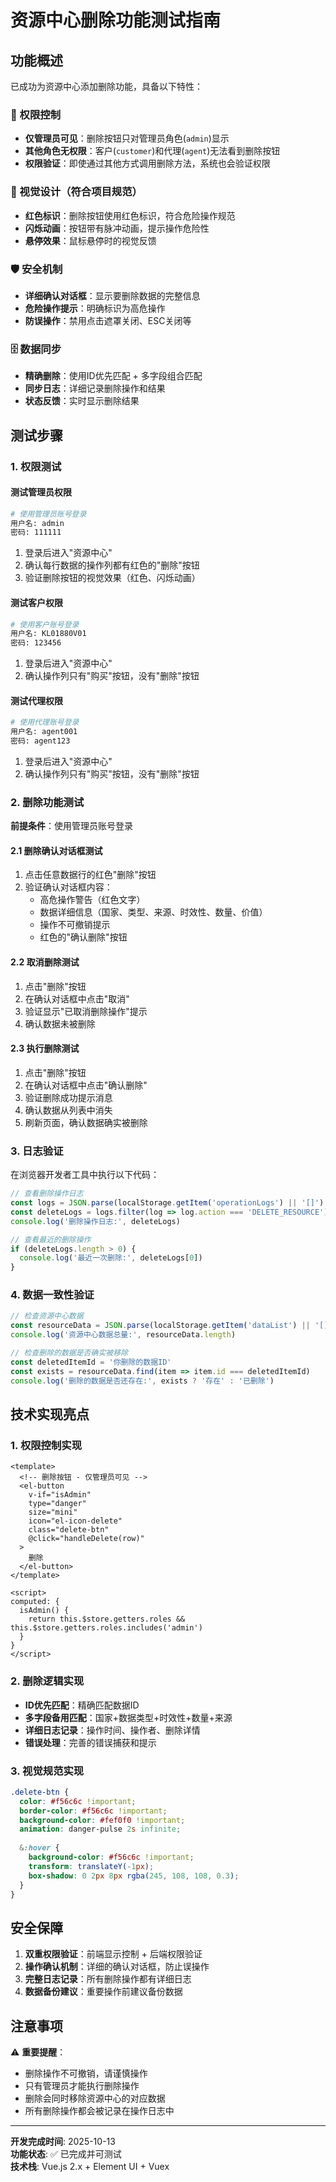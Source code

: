 # 资源中心删除功能测试指南

## 功能概述

已成功为资源中心添加删除功能，具备以下特性：

### 🔐 权限控制
- **仅管理员可见**：删除按钮只对管理员角色(`admin`)显示
- **其他角色无权限**：客户(`customer`)和代理(`agent`)无法看到删除按钮
- **权限验证**：即使通过其他方式调用删除方法，系统也会验证权限

### 🎨 视觉设计（符合项目规范）
- **红色标识**：删除按钮使用红色标识，符合危险操作规范
- **闪烁动画**：按钮带有脉冲动画，提示操作危险性
- **悬停效果**：鼠标悬停时的视觉反馈

### 🛡️ 安全机制
- **详细确认对话框**：显示要删除数据的完整信息
- **危险操作提示**：明确标识为高危操作
- **防误操作**：禁用点击遮罩关闭、ESC关闭等

### 🗄️ 数据同步
- **精确删除**：使用ID优先匹配 + 多字段组合匹配
- **同步日志**：详细记录删除操作和结果
- **状态反馈**：实时显示删除结果

## 测试步骤

### 1. 权限测试

#### 测试管理员权限
```bash
# 使用管理员账号登录
用户名: admin
密码: 111111
```
1. 登录后进入"资源中心"
2. 确认每行数据的操作列都有红色的"删除"按钮
3. 验证删除按钮的视觉效果（红色、闪烁动画）

#### 测试客户权限
```bash
# 使用客户账号登录
用户名: KL01880V01  
密码: 123456
```
1. 登录后进入"资源中心"
2. 确认操作列只有"购买"按钮，没有"删除"按钮

#### 测试代理权限
```bash
# 使用代理账号登录
用户名: agent001
密码: agent123
```
1. 登录后进入"资源中心"
2. 确认操作列只有"购买"按钮，没有"删除"按钮

### 2. 删除功能测试

**前提条件**：使用管理员账号登录

#### 2.1 删除确认对话框测试
1. 点击任意数据行的红色"删除"按钮
2. 验证确认对话框内容：
   - 高危操作警告（红色文字）
   - 数据详细信息（国家、类型、来源、时效性、数量、价值）
   - 操作不可撤销提示
   - 红色的"确认删除"按钮

#### 2.2 取消删除测试
1. 点击"删除"按钮
2. 在确认对话框中点击"取消"
3. 验证显示"已取消删除操作"提示
4. 确认数据未被删除

#### 2.3 执行删除测试
1. 点击"删除"按钮
2. 在确认对话框中点击"确认删除"
3. 验证删除成功提示消息
4. 确认数据从列表中消失
5. 刷新页面，确认数据确实被删除

### 3. 日志验证

在浏览器开发者工具中执行以下代码：

```javascript
// 查看删除操作日志
const logs = JSON.parse(localStorage.getItem('operationLogs') || '[]')
const deleteLogs = logs.filter(log => log.action === 'DELETE_RESOURCE')
console.log('删除操作日志:', deleteLogs)

// 查看最近的删除操作
if (deleteLogs.length > 0) {
  console.log('最近一次删除:', deleteLogs[0])
}
```

### 4. 数据一致性验证

```javascript
// 检查资源中心数据
const resourceData = JSON.parse(localStorage.getItem('dataList') || '[]')
console.log('资源中心数据总量:', resourceData.length)

// 检查删除的数据是否确实被移除
const deletedItemId = '你删除的数据ID'
const exists = resourceData.find(item => item.id === deletedItemId)
console.log('删除的数据是否还存在:', exists ? '存在' : '已删除')
```

## 技术实现亮点

### 1. 权限控制实现
```vue
<template>
  <!-- 删除按钮 - 仅管理员可见 -->
  <el-button
    v-if="isAdmin"
    type="danger"
    size="mini"
    icon="el-icon-delete"
    class="delete-btn"
    @click="handleDelete(row)"
  >
    删除
  </el-button>
</template>

<script>
computed: {
  isAdmin() {
    return this.$store.getters.roles && this.$store.getters.roles.includes('admin')
  }
}
</script>
```

### 2. 删除逻辑实现
- **ID优先匹配**：精确匹配数据ID
- **多字段备用匹配**：国家+数据类型+时效性+数量+来源
- **详细日志记录**：操作时间、操作者、删除详情
- **错误处理**：完善的错误捕获和提示

### 3. 视觉规范实现
```scss
.delete-btn {
  color: #f56c6c !important;
  border-color: #f56c6c !important;
  background-color: #fef0f0 !important;
  animation: danger-pulse 2s infinite;
  
  &:hover {
    background-color: #f56c6c !important;
    transform: translateY(-1px);
    box-shadow: 0 2px 8px rgba(245, 108, 108, 0.3);
  }
}
```

## 安全保障

1. **双重权限验证**：前端显示控制 + 后端权限验证
2. **操作确认机制**：详细的确认对话框，防止误操作
3. **完整日志记录**：所有删除操作都有详细日志
4. **数据备份建议**：重要操作前建议备份数据

## 注意事项

⚠️ **重要提醒**：
- 删除操作不可撤销，请谨慎操作
- 只有管理员才能执行删除操作
- 删除会同时移除资源中心的对应数据
- 所有删除操作都会被记录在操作日志中

---

**开发完成时间**: 2025-10-13  
**功能状态**: ✅ 已完成并可测试  
**技术栈**: Vue.js 2.x + Element UI + Vuex
